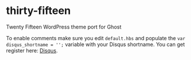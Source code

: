 # thirty-fifteen
Twenty Fifteen WordPress theme port for Ghost

To enable comments make sure you edit `default.hbs` and populate the `var disqus_shortname = '';` variable with your Disqus shortname. You can get register here: [Disqus](http://disqus.com/).
